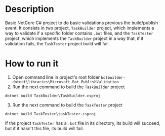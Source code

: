 # Description

Basic NetCore C# project to do basic validations previous the build/publish event. It consists in two project, `TaskBuilder` project, which implements a way to validate if a specific folder contains `.bot` files, and the  `TaskTester` project, which implements the `TaskBuilder` project in a way that, if it validation fails, the `TaskTester` project build will fail.

# How to run it

1) Open command line in project's root folder `botbuilder-dotnet\libraries\Microsoft.Bot.PublishValidation`
2) Run the next command to build the `TaskBuilder` project
  ```
  dotnet build TaskBuilder\TaskBuilder.csproj
  ```
3) Run the next command to build the `TaskTester` project
  ```
  dotnet build TaskTester\taskTester.csproj
  ```
  If the project `TaskTester` has a `.bot` file in its directory, its build will succeed, but if it hasn't this file, its build will fail.
